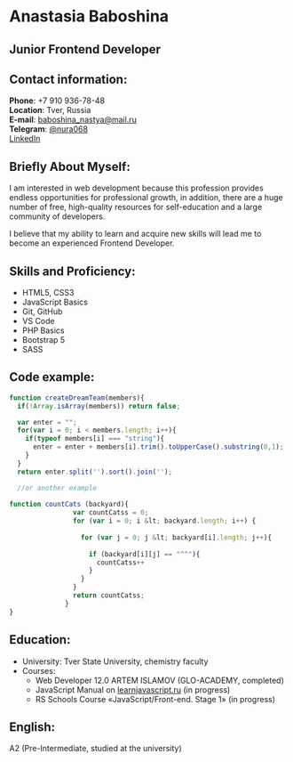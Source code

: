# Anastasia Baboshina
## Junior Frontend Developer
## Contact information:
**Phone**: +7 910 936-78-48 <br>
**Location**: Tver, Russia <br>
**E-mail**: baboshina_nastya@mail.ru<br>
**Telegram**: [@nura068](https://t.me/nura068)<br>
[LinkedIn](https://www.linkedin.com/in/anastasia-baboshina-1b95ba211/)<br>

## Briefly About Myself:
I am interested in web development because this profession provides endless opportunities for professional growth,
in addition, there are a huge number of free, high-quality resources for self-education and a large community of developers. <br>

I believe that my ability to learn and acquire new skills will lead me to become an experienced Frontend Developer.

## Skills and Proficiency:
* HTML5, CSS3
* JavaScript Basics
* Git, GitHub
* VS Code
* PHP Basics
* Bootstrap 5
* SASS

## Code example:
``` javascript
function createDreamTeam(members){
  if(!Array.isArray(members)) return false;

  var enter = "";
  for(var i = 0; i < members.length; i++){
    if(typeof members[i] === "string"){
      enter = enter + members[i].trim().toUpperCase().substring(0,1); 
    }
  }
  return enter.split('').sort().join('');

  //or another example
  
function countCats (backyard){
                var countCatss = 0;
                for (var i = 0; i &lt; backyard.length; i++) {
              
                  for (var j = 0; j &lt; backyard[i].length; j++){
              
                    if (backyard[i][j] == "^^"){
                      countCatss++
                    }
                  }
                }
                return countCatss;
              }
}
```

## Education:
* University: Tver State University, chemistry faculty
* Courses:
   * Web Developer 12.0 ARTEM ISLAMOV (GLO-ACADEMY, completed)
   * JavaScript Manual on [learnjavascript.ru](learnjavascript.ru) (in progress)
   * RS Schools Course «JavaScript/Front-end. Stage 1» (in progress)

## English:
A2 (Pre-Intermediate, studied at the university)